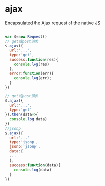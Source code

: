 # ajax

Encapsulated the Ajax request of the native JS

## #

```javascript
var $=new Request()
// get或post请求
$.ajax({
  url:'...',
  type:'get',
  success:function(res){
    console.log(res)
  },
  error:function(err){
    console.log(err);
  }
})

// get或post请求
$.ajax({
  url:'...',
  type:'get'
}).then(data=>{
  console.log(data)
})
//jsonp
$.ajax({
  url:'...'
  type:'jsonp',
  jsonp:'jsonp',
  data:{
  ...
  },
  success:function(data){
    console.log(data)
  }
})
```
